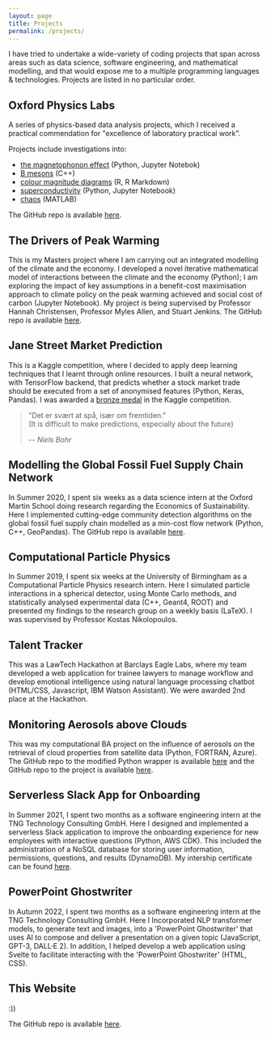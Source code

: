 ```yaml
---
layout: page
title: Projects
permalink: /projects/
---
```


I have tried to undertake a wide-variety of coding projects that span across areas such as data science, software engineering, and mathematical modelling, and that would expose me to a multiple programming languages & technologies. Projects are listed in no particular order.

## Oxford Physics Labs

A series of physics-based data analysis projects, which I received a practical commendation for "excellence of laboratory practical work”.

Projects include investigations into:
- [the magnetophonon effect](https://a5v.github.io/personal-website/assets/files/magnetophonon_effect_report.pdf) (Python, Jupyter Notebok)
- [B mesons](https://a5v.github.io/personal-website/assets/files/NP10_mini_project_report.pdf)  (C++)
- [colour magnitude diagrams](https://a5v.github.io/personal-website/assets/files/colour_magnitude_diagrams_report.pdf) (R, R Markdown)
- [superconductivity](https://a5v.github.io/personal-website/assets/files/superconductivity_report.pdf) (Python, Jupyter Notebook)
- [chaos](https://a5v.github.io/personal-website/assets/files/chaos.pdf) (MATLAB)

The GitHub repo is available [here](https://github.com/a5v/oxford-physics-labs).

## The Drivers of Peak Warming

This is my Masters project where I am carrying out an integrated modelling of the climate and the economy. I developed a novel iterative mathematical model of interactions between the climate and the economy (Python); I am exploring the impact of key assumptions in a benefit-cost maximisation approach to climate policy on the peak warming achieved and social cost of carbon (Jupyter Notebook). My project is being supervised by Professor Hannah Christensen, Professor Myles Allen, and Stuart Jenkins. The GitHub repo is available [here](https://github.com/a5v/drivers-of-peak-warming).

## Jane Street Market Prediction

This is a Kaggle competition, where I decided to apply deep learning techniques that I learnt through online resources. I built a neural network, with TensorFlow backend, that predicts whether a stock market trade should be executed from a set of anonymised features (Python, Keras, Pandas). I was awarded a [bronze medal](https://www.kaggle.com/maxpower742) in the Kaggle competition.

> "Det er svært at spå, især om fremtiden." \
> (It is difficult to make predictions, especially about the future)
>
> -- <cite> Niels Bohr <cite>

## Modelling the Global Fossil Fuel Supply Chain Network

In Summer 2020, I spent six weeks as a data science intern at the Oxford Martin School doing research regarding the Economics of Sustainability. Here I implemented cutting-edge community detection algorithms on the global fossil fuel supply chain modelled as a min-cost flow network (Python, C++, GeoPandas). The GitHub repo is available [here](https://github.com/Lkruitwagen/global-fossil-fuel-supply-chain).

## Computational Particle Physics

In Summer 2019, I spent six weeks at the University of Birmingham as a Computational Particle Physics research intern. Here I simulated particle interactions in a spherical detector, using Monte Carlo methods, and statistically analysed experimental data (C++, Geant4, ROOT) and presented my findings to the research group on a weekly basis (LaTeX). I was supervised by Professor Kostas Nikolopoulos.

## Talent Tracker

This was a LawTech Hackathon at Barclays Eagle Labs, where my team developed a web application for trainee lawyers to manage workflow and develop emotional intelligence using natural language processing chatbot (HTML/CSS, Javascript, IBM Watson Assistant). We were awarded 2nd place at the Hackathon.

## Monitoring Aerosols above Clouds

This was my computational BA project on the influence of aerosols on the retrieval of cloud properties from satellite data (Python, FORTRAN, Azure). The GitHub repo to the modified Python wrapper is available [here](https://github.com/a5v/pyDISORT) and the GitHub repo to the project is available [here](https://github.com/a5v/aerosols-above-clouds).

## Serverless Slack App for Onboarding

In Summer 2021, I spent two months as a software engineering intern at the TNG Technology Consulting GmbH. Here I designed and implemented a serverless Slack application to improve the onboarding experience for new employees with interactive questions (Python, AWS CDK). This included the administration of a NoSQL database for storing user information, permissions, questions, and results (DynamoDB). My intership certificate can be found [here](https://a5v.github.io/personal-website/assets/files/good_machine_internship_certificate.pdf).

## PowerPoint Ghostwriter

In Autumn 2022, I spent two months as a software engineering intern at the TNG Technology Consulting GmbH. Here I Incorporated NLP transformer models, to generate text and images, into a 'PowerPoint Ghostwriter' that uses AI to compose and deliver a presentation on a given topic (JavaScript, GPT-3, DALL·E 2). In addition, I helped develop a web application using Svelte to facilitate interacting with the 'PowerPoint Ghostwriter' (HTML, CSS).

## This Website

:))

The GitHub repo is available [here](https://github.com/a5v/personal-website).
